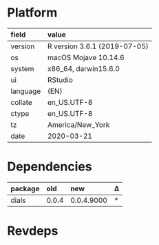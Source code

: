 # Platform

|field    |value                        |
|:--------|:----------------------------|
|version  |R version 3.6.1 (2019-07-05) |
|os       |macOS Mojave 10.14.6         |
|system   |x86_64, darwin15.6.0         |
|ui       |RStudio                      |
|language |(EN)                         |
|collate  |en_US.UTF-8                  |
|ctype    |en_US.UTF-8                  |
|tz       |America/New_York             |
|date     |2020-03-21                   |

# Dependencies

|package |old   |new        |Δ  |
|:-------|:-----|:----------|:--|
|dials   |0.0.4 |0.0.4.9000 |*  |

# Revdeps

